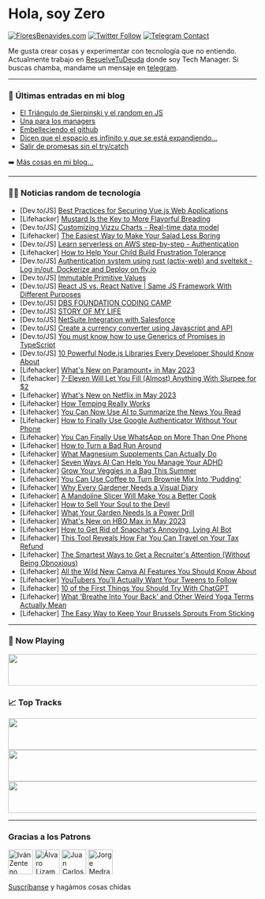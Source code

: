 # Hola, soy Zero

[![FloresBenavides.com](https://img.shields.io/website?down_message=oops&label=MiBlog&style=for-the-badge&up_message=online&url=https%3A%2F%2Ffloresbenavides.com)](https://floresbenavides.com) [![Twitter Follow](https://img.shields.io/twitter/follow/ZeroDragon?color=%231DA1F2&label=Follow&logo=twitter&logoColor=ffffff&style=for-the-badge)](https://twitter.com/zerodragon) [![Telegram Contact](https://img.shields.io/badge/escr%C3%ADbeme-ZeroDragon-%2326A5E4?style=for-the-badge&logo=telegram)](https://t.me/zerodragon)

Me gusta crear cosas y experimentar con tecnología que no entiendo.
Actualmente trabajo en [ResuelveTuDeuda](http://github.com/resuelve) donde soy Tech Manager.
Si buscas chamba, mandame un mensaje en [telegram](https://t.me/zerodragon).

---

### 📕 Últimas entradas en mi blog
<!-- BLOG-POST-LIST:START -->
- [El Triángulo de Sierpinski y el random en JS](https://floresbenavides.com/el-triangulo-de-sierpinski-y-el-random-en-js/)
- [Una para los managers](https://floresbenavides.com/una-para-los-managers/)
- [Embelleciendo el github](https://floresbenavides.com/embelleciendo-el-github/)
- [Dicen que el espacio es infinito y que se está expandiendo…](https://floresbenavides.com/dicen-que-el-espacio-es-infinito-y-que-se-esta-expandiendo/)
- [Salir de promesas sin el try/catch](https://floresbenavides.com/salir-de-promesas-sin-el-try-catch/)
<!-- BLOG-POST-LIST:END -->

➡️ [Más cosas en mi blog...](https://floresbenavides.com)

---

### 👨‍💻 Noticias random de tecnología
<!-- TECH-POSTS:START -->
- [Dev.to/JS] [Best Practices for Securing Vue.js Web Applications](https://dev.to/dhruviljoshi511/best-practices-for-securing-vuejs-web-applications-1j88)
- [Lifehacker] [Mustard Is the Key to More Flavorful Breading](https://lifehacker.com/mustard-is-the-key-to-more-flavorful-breading-1850351057)
- [Dev.to/JS] [Customizing Vizzu Charts - Real-time data model](https://dev.to/simzer/customizing-vizzu-charts-real-time-data-model-ie9)
- [Lifehacker] [The Easiest Way to Make Your Salad Less Boring](https://lifehacker.com/the-easiest-way-to-make-your-salad-less-boring-1850377567)
- [Dev.to/JS] [Learn serverless on AWS step-by-step - Authentication](https://dev.to/kumo/learn-serverless-on-aws-authentication-with-cognito-19bo)
- [Lifehacker] [How to Help Your Child Build Frustration Tolerance](https://lifehacker.com/how-to-help-your-child-build-frustration-tolerance-1850378876)
- [Dev.to/JS] [Authentication system using rust &lpar;actix-web&rpar; and sveltekit - Log in/out, Dockerize and Deploy on fly.io](https://dev.to/sirneij/authentication-system-using-rust-actix-web-and-sveltekit-log-inout-dockerize-and-deploy-on-flyio-58pc)
- [Dev.to/JS] [Immutable Primitive Values](https://dev.to/kristof1345/immutable-primitive-values-1ogl)
- [Dev.to/JS] [React JS vs. React Native | Same JS Framework With Different Purposes](https://dev.to/ruqaiya/react-js-vs-react-native-same-js-framework-with-different-purposes-237p)
- [Dev.to/JS] [DBS FOUNDATION CODING CAMP](https://dev.to/diyawandawan/dbs-foundation-coding-camp-46na)
- [Dev.to/JS] [STORY OF MY LIFE](https://dev.to/karenzo2001/story-of-my-life-lb9)
- [Dev.to/JS] [NetSuite Integration with Salesforce](https://dev.to/datarecove95829/netsuite-integration-with-salesforce-1dk4)
- [Dev.to/JS] [Create a currency converter using Javascript and API](https://dev.to/incoderweb/create-a-currency-converter-using-javascript-and-api-4fi5)
- [Dev.to/JS] [You must know how to use Generics of Promises in TypeScript](https://dev.to/tomoy/you-must-know-how-to-use-generics-with-promises-in-typescript-1h8g)
- [Dev.to/JS] [10 Powerful Node.js Libraries Every Developer Should Know About](https://dev.to/emiquelito/10-powerful-nodejs-libraries-every-developer-should-know-about-2c5g)
- [Lifehacker] [What&#39;s New on Paramount+ in May 2023](https://lifehacker.com/whats-new-on-paramount-in-may-2023-1850379544)
- [Lifehacker] [7-Eleven Will Let You Fill &lpar;Almost&rpar; Anything With Slurpee for $2](https://lifehacker.com/7-eleven-will-let-you-fill-almost-anything-with-slurp-1850379239)
- [Lifehacker] [What&#39;s New on Netflix in May 2023](https://lifehacker.com/whats-new-on-netflix-in-may-2023-1850378655)
- [Lifehacker] [How Temping Really Works](https://lifehacker.com/how-temping-really-works-1850373531)
- [Lifehacker] [You Can Now Use AI to Summarize the News You Read](https://lifehacker.com/you-can-now-use-ai-to-summarize-the-news-you-read-1850377953)
- [Lifehacker] [How to Finally Use Google Authenticator Without Your Phone](https://lifehacker.com/how-to-finally-use-google-authenticator-without-your-ph-1850376595)
- [Lifehacker] [You Can Finally Use WhatsApp on More Than One Phone](https://lifehacker.com/you-can-finally-use-whatsapp-on-more-than-one-phone-1850375181)
- [Lifehacker] [How to Turn a Bad Run Around](https://lifehacker.com/how-to-turn-a-bad-run-around-1850373028)
- [Lifehacker] [What Magnesium Supplements Can Actually Do](https://lifehacker.com/what-magnesium-supplements-can-actually-do-1850372151)
- [Lifehacker] [Seven Ways AI Can Help You Manage Your ADHD](https://lifehacker.com/seven-ways-ai-can-help-you-manage-your-adhd-1850373670)
- [Lifehacker] [Grow Your Veggies in a Bag This Summer](https://lifehacker.com/grow-your-veggies-in-a-bag-this-summer-1850373469)
- [Lifehacker] [You Can Use Coffee to Turn Brownie Mix Into &#39;Pudding&#39;](https://lifehacker.com/you-can-use-coffee-to-turn-brownie-mix-into-pudding-1850375158)
- [Lifehacker] [Why Every Gardener Needs a Visual Diary](https://lifehacker.com/why-every-gardener-needs-a-visual-diary-1850369863)
- [Lifehacker] [A Mandoline Slicer Will Make You a Better Cook](https://lifehacker.com/a-mandoline-slicer-will-make-you-a-better-cook-1850338671)
- [Lifehacker] [How to Sell Your Soul to the Devil](https://lifehacker.com/how-to-sell-your-soul-to-the-devil-1850353292)
- [Lifehacker] [What Your Garden Needs Is a Power Drill](https://lifehacker.com/what-your-garden-needs-is-a-power-drill-1850370026)
- [Lifehacker] [What&#39;s New on HBO Max in May 2023](https://lifehacker.com/whats-new-on-hbo-max-in-may-2023-1850374868)
- [Lifehacker] [How to Get Rid of Snapchat’s Annoying, Lying AI Bot](https://lifehacker.com/how-to-get-rid-of-snapchat-s-annoying-lying-ai-bot-1850373612)
- [Lifehacker] [This Tool Reveals How Far You Can Travel on Your Tax Refund](https://lifehacker.com/this-tool-reveals-how-far-you-can-travel-on-your-tax-re-1850373217)
- [Lifehacker] [The Smartest Ways to Get a Recruiter&#39;s Attention &lpar;Without Being Obnoxious&rpar;](https://lifehacker.com/the-smartest-ways-to-get-a-recruiters-attention-withou-1850371644)
- [Lifehacker] [All the Wild New Canva AI Features You Should Know About](https://lifehacker.com/all-the-wild-new-canva-ai-features-you-should-know-abou-1850371955)
- [Lifehacker] [YouTubers You’ll Actually Want Your Tweens to Follow](https://lifehacker.com/youtubers-you-ll-actually-want-your-tweens-to-follow-1850371298)
- [Lifehacker] [10 of the First Things You Should Try With ChatGPT](https://lifehacker.com/10-of-the-first-things-you-should-try-with-chatgpt-1850368802)
- [Lifehacker] [What ‘Breathe Into Your Back’ and Other Weird Yoga Terms Actually Mean](https://lifehacker.com/what-breathe-into-your-back-and-other-weird-yoga-term-1850370689)
- [Lifehacker] [The Easy Way to Keep Your Brussels Sprouts From Sticking](https://lifehacker.com/the-easy-way-to-keep-your-brussels-sprouts-from-stickin-1850372718)<!-- TECH-POSTS:END -->

---

### 🎵 Now Playing
<a href="https://spotify-now-playing-dun.vercel.app/now-playing?open"><img src="https://spotify-now-playing-dun.vercel.app/now-playing" width="540" height="64"></a>

### 📈 Top Tracks
<a href="https://spotify-now-playing-dun.vercel.app/top-tracks?i=1&open"><img src="https://spotify-now-playing-dun.vercel.app/top-tracks?i=1" width="540" height="64"></a>
<a href="https://spotify-now-playing-dun.vercel.app/top-tracks?i=2&open"><img src="https://spotify-now-playing-dun.vercel.app/top-tracks?i=2" width="540" height="64"></a>
<a href="https://spotify-now-playing-dun.vercel.app/top-tracks?i=3&open"><img src="https://spotify-now-playing-dun.vercel.app/top-tracks?i=3" width="540" height="64"></a>

---

### Gracias a los Patrons
[<img src="https://avatars.githubusercontent.com/u/243380?v=4" alt="Iván Zenteno" width="50px">](https://github.com/k001) [<img src="https://avatars.githubusercontent.com/u/19955639?v=4" alt="Álvaro Lizama" width="50px">](https://github.com/alvarolizama) [<img src="https://avatars.githubusercontent.com/u/2718753?v=4" alt="Juan Carlos Ruiz" width="50px">](https://github.com/JuanCrg90) [<img src="https://avatars.githubusercontent.com/u/37025?v=4" alt="Jorge Medrano" width="50px">](https://github.com/h1pp1e) 

[Suscríbanse](https://www.patreon.com/zerodragon) y hagámos cosas chidas
